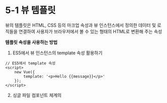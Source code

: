 # 5-1 뷰 템플릿

뷰의 템플릿은 HTML, CSS 등의 마크업 속성과 뷰 인스턴스에서 정의한 데이터 및 로직들을 연결하여 사용자가 브라우저에서 볼 수 있는 형태의 HTML로 변환해 주는 속성

**템플릿 속성을 사용하는 방법**

1. ES5에서 뷰 인스턴스의 template 속성 활용하기

```
// ES5에서 template 속성
<script>
	new Vue({
		template: '<p>Hello {{message}}</p>'
	});
</script>	
```

2. 싱글 파일 컴포넌트 체계의 <template> 코드 활용하기

```
<template>
	<p>Hello {{message}}</p>
</template>	
```

**템플릿에서 사용하는 뷰의 속성과 문법**

- 데이터 바인딩
- 자바스크립트 표현식
- 디렉티브
- 이벤트 처리
- 고급 템플릿 기법

## 데이터 바인딩

- HTML 화면 요소를 뷰 인스턴스의 데이터와 연결하는 것을 의미
- 주요 문법으로는 {{}} 문법과 v-bind 속성이 있음

### {{}} - 콧수염 괄호

- {{}}는 뷰 인스턴스의 데이터를 HTML 태그에 연결하는 가장 기본적인 텍스트 삽입 방식

- 만약 뷰 데이터가 변경되어도 값을 바꾸고 싶지 않다면 v-once 속성 사용

### v-bind

- 아이디, 클래스, 스타일 등의 HTML 속성값에 뷰 데이터 값을 연결할 때 사용하는 데이터 연결 방식
- 형식은 v-bind 속성으로 지정할 HTML 속성이나 props 속성 앞에 접두사로 붙여줌

## 자바스크립트 표현식

5-1-1.html

- 뷰에서도 자바스크립트 표현식을 쓸 수 있음 -> {{}} 안에 자바스크립트 표현식을 넣으면 된다

**주의할 점**

1. 자바스크립트의 선언문과 분기 구문은 사용 불가
2. 복잡한 연산은 인스턴스 안에서 처리하고 화면에는 간단한 연산결과만 표시해야 함

## 디렉티브

- 뷰 디렉티브란 HTML 태그 안에 v- 접두사를 가지는 모든 속성을 의미한다.

```
// 디렉티브 형식
<a v-if="flag">두잇 Vue.js</a>
```

- 디렉티브는 화면의 요소를 더 쉽게 조작하기 위해 사용하는 기능

**주요 디렉티브**

5-1-2.html

|  이름   |                             역할                             |
| :-----: | :----------------------------------------------------------: |
|  v-if   | 참, 거짓 여부에 따라 해당 HTMl 태그를 화면에 표시하거나 표시하지 않음 |
|  v-for  |     지정한 뷰 데이터의 개수만큼 해당 HTML 태그 반복 출력     |
| v-show  | 진위 여부에 따라 v-if 처럼 작동<br /> v-if는 해당 태그를 완전히 삭제하지만 v-show는 css로 주어 화면상으로만 보이지 않음 |
| v-bind  |        HTML 태그의 기본 속성과 뷰 데이터 속성을 연결         |
|  v-on   |         화면 요소의 이벤트를 감지하여 처리할 때 사용         |
| v-model |                  폼에서 주로 사용되는 속성                   |

## 이벤트 처리

- 화면에서 발생한 이벤트를 처리하기 위해 v-on 디렉티브와 methods 속성 활용

## 고급 템플릿 기법

- 실제 애플리케이션을 개발할 때 유용한 속성

### computed 속성

- 데이터 가공등의 복잡한 연산은 뷰 인스턴스 안에서 하고 최종적으로 HTML에는 데이터를 표현만 해야 함
- 이러한 데이터 연산들을 정의하는 영역

**장점**

- data 속성 값의 변화에 따라 자동으로 다시 연산
- 캐싱 : 동일한 연산을 반복해서 하지 않기 위해 연산의 결과 값을 미리 저장하여싿가 필요할 때 불러오는 동작

### computed 속성과 methods 속성의 차이점

5-1-3.html

- methods 속성은 호출할 때만 해당 로직 수행
- computed 속성은 대상 데이터의 값이 변경되면 자동적으로 수행

### watch 속성

5-1-4.html

- 데이터 변화를 감지하여 자동으로 특정 로직 수행
- computed 속성과 유사하지만 computed 속성은 내장 API를 활용한 간단한 연산 정도로 적합

# 5-2 뷰 프로젝트 구성 방법

HTML 코드는 구문 강조가 적용되지 않기에 오탈자를 찾기 어렵고 생위 태그와 하위 태그의 관계를 파악하기 어려움

## 싱글 파일 컴포넌트 체계

위의 문제점을 해결하는 방법이 싱글 파일 컴포넌트 체계이다.

**싱글 파일 컴포넌트란?** 

- .vue  파일로 프로젝트 구조를 구성하는 방식
- 확장자 .vue 파일 1개는 뷰 애플리케이션을 구성하는 1개의 컴포넌트와 동일

```vue
// .vue 파일 구조
<template>
	<!-- HTML 태그 내용 -> 화면에 표시할 요소 정의 -->
</template>

<script>
    export default {
        // 자바스크립트 내용 -> 뷰 컴포넌트 내용 정의 (template, data, methods 등)
    }
</script>

<style>
    /* CSS 스타일 내용 -> 템플릿에 추가한 HTML태그의 CSS 스타일 정의*/ 
</style>
```

## 뷰 CLI

싱글 파일 컴포넌트 체계를 사용하기 위해 .vue 파일 형태로 변환해 주는 웹팩이나 브라우저리파이와 같은 도구 필요

**웹팩** : 웹 앱의 자원(HTML, CSS, 이미지)들을 자바스크립트 모듈로 변환해 하나로 묶어 웹 성능을 향상시켜 주는 자바스크립트 모듈 번들러

**브라우저리파이** : 웹팩과 동일하나 웹팩과 달리 웹 자원 압축이나 빌드 자동화 같은 기능 없음

### 뷰 CLI 설치

```
npm install vue-cli -global
```

### 뷰 CLI 명령어

- vue init : 뷰 개발을 시작할 때 초기 프로젝트를 쉽게 구성해주는 명령어 (6가지)

## 뷰 CLI로 프로젝트 생성하기

- cmd에 입력

```
vue init webpack-simple
```

- 명령어 실행

```
npm run dev
```

## 뷰 로더

- 뷰 로더는 웹팩에서 지원하는 라이브러리로 .vue 파일의 내용을 브라우저에서 실행 가능한 웹 페이지의 형태로 변환해 준다.

## 과정 정리

npm i vue-cli -g : 뷰 CLI 설치

vue init webpack-simple : 프로젝트 생성

npm install : 관련 라이브러리 설치

npm run dev : 프로젝트 구동
